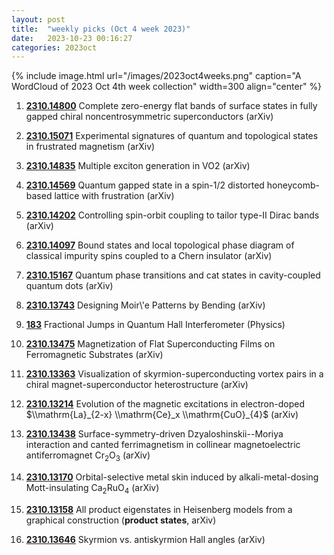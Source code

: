```yaml
---
layout: post
title:  "weekly picks (Oct 4 week 2023)"
date:   2023-10-23 00:16:27
categories: 2023oct
---
```



{% include image.html url="/images/2023oct4weeks.png" caption="A WordCloud of 2023 Oct 4th week collection" width=300 align="center" %}




1. **[2310.14800](http://arxiv.org/abs/2310.14800)** Complete zero-energy flat bands of surface states in fully gapped chiral noncentrosymmetric superconductors (arXiv)

1. **[2310.15071](http://arxiv.org/abs/2310.15071)** Experimental signatures of quantum and topological states in frustrated magnetism (arXiv)

1. **[2310.14835](http://arxiv.org/abs/2310.14835)** Multiple exciton generation in VO2 (arXiv)

1. **[2310.14569](http://arxiv.org/abs/2310.14569)** Quantum gapped state in a spin-1/2 distorted honeycomb-based lattice with frustration (arXiv)

1. **[2310.14202](http://arxiv.org/abs/2310.14202)** Controlling spin-orbit coupling to tailor type-II Dirac bands (arXiv)

1. **[2310.14097](http://arxiv.org/abs/2310.14097)** Bound states and local topological phase diagram of classical impurity spins coupled to a Chern insulator (arXiv)

1. **[2310.15167](http://arxiv.org/abs/2310.15167)** Quantum phase transitions and cat states in cavity-coupled quantum dots (arXiv)

1. **[2310.13743](http://arxiv.org/abs/2310.13743)** Designing Moir\\'e Patterns by Bending (arXiv)

1. **[183](https://physics.aps.org/articles/v16/183)** Fractional Jumps in Quantum Hall Interferometer (Physics)





1. **[2310.13475](http://arxiv.org/abs/2310.13475)** Magnetization of Flat Superconducting Films on Ferromagnetic Substrates (arXiv)

1. **[2310.13363](http://arxiv.org/abs/2310.13363)** Visualization of skyrmion-superconducting vortex pairs in a chiral magnet-superconductor heterostructure (arXiv)

1. **[2310.13214](http://arxiv.org/abs/2310.13214)** Evolution of the magnetic excitations in electron-doped $\\mathrm{La}_{2-x} \\mathrm{Ce}_x \\mathrm{CuO}_{4}$ (arXiv)

1. **[2310.13438](http://arxiv.org/abs/2310.13438)** Surface-symmetry-driven Dzyaloshinskii--Moriya interaction and canted ferrimagnetism in collinear magnetoelectric antiferromagnet Cr$_2$O$_3$ (arXiv)

1. **[2310.13170](http://arxiv.org/abs/2310.13170)** Orbital-selective metal skin induced by alkali-metal-dosing Mott-insulating Ca$_2$RuO$_4$ (arXiv)

1. **[2310.13158](http://arxiv.org/abs/2310.13158)** All product eigenstates in Heisenberg models from a graphical construction (**product states**, arXiv)

1. **[2310.13646](http://arxiv.org/abs/2310.13646)** Skyrmion vs. antiskyrmion Hall angles (arXiv)
